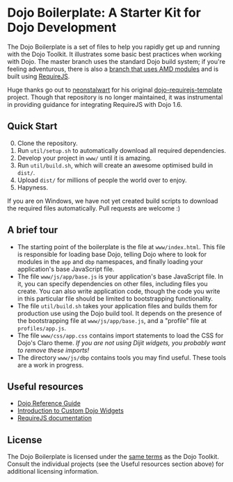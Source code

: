 # Dojo Boilerplate: A Starter Kit for Dojo Development

The Dojo Boilerplate is a set of files to help you rapidly get up and running
with the Dojo Toolkit. It illustrates some basic best practices when working
with Dojo. The master branch uses the standard Dojo build system; if you're
feeling adventurous, there is also a
[branch that uses AMD modules](https://github.com/rmurphey/dojo-boilerplate/tree/AMD)
and is built using [RequireJS](http://requirejs.org).

Huge thanks go out to [neonstalwart](https://github.com/neonstalwart) for his
original
[dojo-requirejs-template](https://github.com/neonstalwart/dojo-requirejs-template)
project. Though that repository is no longer maintained, it was instrumental in
providing guidance for integrating RequireJS with Dojo 1.6.

## Quick Start

0. Clone the repository.
1. Run `util/setup.sh` to automatically download all required dependencies.
2. Develop your project in `www/` until it is amazing.
3. Run `util/build.sh`, which will create an awesome optimised build in `dist/`.
4. Upload `dist/` for millions of people the world over to enjoy.
5. Hapyness.

If you are on Windows, we have not yet created build scripts to download the
required files automatically. Pull requests are welcome :)

## A brief tour

* The starting point of the boilerplate is the file at `www/index.html`. This
  file is responsible for loading base Dojo, telling Dojo where to look for
  modules in the `app` and `dbp` namespaces, and finally loading your
  application's base JavaScript file.
* The file `www/js/app/base.js` is your application's base JavaScript file. In
  it, you can specify dependencies on other files, including files you create.
  You can also write application code, though the code you write in this
  particular file should be limited to bootstrapping functionality.
* The file `util/build.sh` takes your application files and builds them for
  production use using the Dojo build tool. It depends on the presence of the
  bootstrapping file at `www/js/app/base.js`, and a "profile" file at
  `profiles/app.js`.
* The file `www/css/app.css` contains import statements to load the CSS for
  Dojo's Claro theme. _If you are not using Dijit widgets, you probably want to
  remove these imports!_
* The directory `www/js/dbp` contains tools you may find useful. These tools
  are a work in progress.


Useful resources
----------------

* [Dojo Reference Guide](http://dojotoolkit.org/reference-guide/)
* [Introduction to Custom Dojo Widgets](http://www.enterprisedojo.com/2010/09/21/introduction-to-custom-dojo-widgets/)
* [RequireJS documentation](http://requirejs.org/docs/api.html)

License
-------

The Dojo Boilerplate is licensed under the [same
terms](http://bugs.dojotoolkit.org/browser/dojo/trunk/LICENSE) as the Dojo
Toolkit. Consult the individual projects (see the Useful resources section
above) for additional licensing information.
